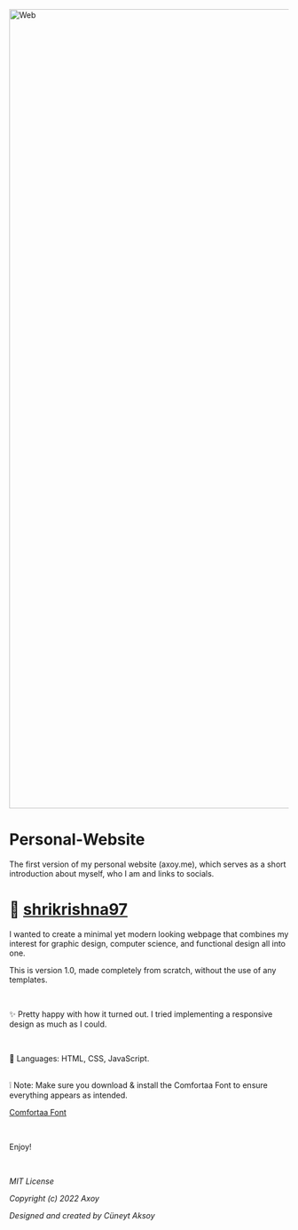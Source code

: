 <img width="1440" alt="Web" src="">



# Personal-Website
The first version of my personal website (axoy.me), which serves as a short introduction about myself, who I am and links to socials.



# 🔗 [shrikrishna97](https://shrikrishna97.github.io/)

I wanted to create a minimal yet modern looking webpage that combines my interest for graphic design, computer science, and functional design all into one.

This is version 1.0, made completely from scratch, without the use of any templates.

<br>

✨ Pretty happy with how it turned out. I tried implementing a responsive design as much as I could.

<br>

🚀 Languages: HTML, CSS, JavaScript.

<br>
❕ Note: Make sure you download & install the Comfortaa Font to ensure everything appears as intended.


  [Comfortaa Font](Axoy-Website/public/fonts/Comfortaa-Light.ttf)

<br>

Enjoy! 

<br>

*MIT License*

*Copyright (c) 2022 Axoy*

*Designed and created by Cüneyt Aksoy*
